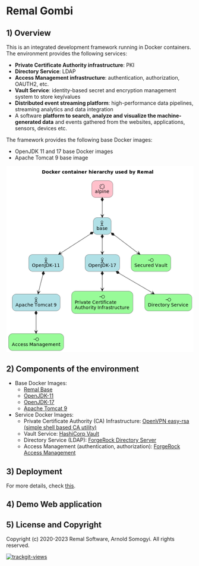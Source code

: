# Remal Gombi

## 1) Overview
This is an integrated development framework running in Docker containers.
The environment provides the following services:
- **Private Certificate Authority infrastructure**: PKI
- **Directory Service**: LDAP
- **Access Management infrastructure**: authentication, authorization, OAUTH2, etc.
- **Vault Service**: identity-based secret and encryption management system to store key/values
- **Distributed event streaming platform**: high-performance data pipelines, streaming analytics and data integration
- A software **platform to search, analyze and visualize the machine-generated data** and events gathered from the websites, applications, sensors, devices etc.

The framework provides the following base Docker images:
- OpenJDK 11 and 17 base Docker images
- Apache Tomcat 9 base image

![docker image hierarchy](docs/uml/docker/docker-image-hierarchy.png)

## 2) Components of the environment
* Base Docker Images:
  * [Remal Base](docker/01-base/base)
  * [OpenJDK-11](docker/02-core/openjdk-11)
  * [OpenJDK-17](docker/02-core/openjdk-17)
  * [Apache Tomcat 9](docker/03-infrastructure/tomcat-9)
* Service Docker Images:
  * Private Certificate Authority (CA) Infrastructure: [OpenVPN easy-rsa (simple shell based CA utility)](docker/03-infrastructure/easy-rsa-pki)
  * Vault Service: [HashiCorp Vault](docker/03-infrastructure/hcp-vault)
  * Directory Service (LDAP): [ForgeRock Directory Server](docker/03-infrastructure/forgerock-ds)
  * Access Management (authentication, authorization): [ForgeRock Access Management](docker/03-infrastructure/forgerock-am)

## 3) Deployment 
For more details, check [this](docker/README.md).

## 4) Demo Web application

## 5) License and Copyright
Copyright (c) 2020-2023 Remal Software, Arnold Somogyi. All rights reserved.

<a href="https://trackgit.com">
  <img src="https://us-central1-trackgit-analytics.cloudfunctions.net/token/ping/lcfhkdub7k2lpj33n2cl" alt="trackgit-views" />
</a>
